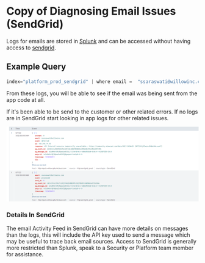 # Copy of Diagnosing Email Issues (SendGrid)

Logs for emails are stored in
<a href="https://willow.splunkcloud.com/en-US/app/search/search"
rel="nofollow">Splunk</a> and can be accessed without having access to
<a href="https://app.sendgrid.com/" rel="nofollow">sendgrid</a>.



## Example Query

``` csharp
index="platform_prod_sendgrid" | where email =  "ssaraswati@willowinc.com"
```

From these logs, you will be able to see if the email was being sent
from the app code at all.

If it's been able to be send to the customer or other related errors. If
no logs are in SendGrid start looking in app logs for other related
issues.

![](images/sendgrid1.png)

### Details In SendGrid

The email Activity Feed in SendGrid can have more details on messages
than the logs, this will include the API key used to send a message
which may be useful to trace back email sources. Access to SendGrid is
generally more restricted than Splunk, speak to a Security or Platform
team member for assistance.

